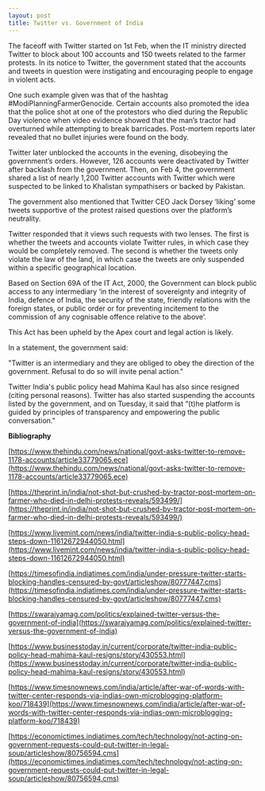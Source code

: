 ```yaml
---
layout: post
title: Twitter vs. Government of India
---
```


The faceoff with Twitter started on 1st Feb, when the IT ministry directed Twitter to block about 100 accounts and 150 tweets related to the farmer protests. In its notice to Twitter, the government stated that the accounts and tweets in question were instigating and encouraging people to engage in violent acts.

  

One such example given was that of the hashtag #ModiPlanningFarmerGenocide. Certain accounts also promoted the idea that the police shot at one of the protestors who died during the Republic Day violence when video evidence showed that the man’s tractor had overturned while attempting to break barricades. Post-mortem reports later revealed that no bullet injuries were found on the body.

  

Twitter later unblocked the accounts in the evening, disobeying the government’s orders. However, 126 accounts were deactivated by Twitter after backlash from the government. Then, on Feb 4, the government shared a list of nearly 1,200 Twitter accounts with Twitter which were suspected to be linked to Khalistan sympathisers or backed by Pakistan.

  

The government also mentioned that Twitter CEO Jack Dorsey ‘liking’ some tweets supportive of the protest raised questions over the platform’s neutrality.

  

Twitter responded that it views such requests with two lenses. The first is whether the tweets and accounts violate Twitter rules, in which case they would be completely removed. The second is whether the tweets only violate the law of the land, in which case the tweets are only suspended within a specific geographical location.

  

Based on Section 69A of the IT Act, 2000, the Government can block public access to any intermediary ‘in the interest of sovereignty and integrity of India, defence of India, the security of the state, friendly relations with the foreign states, or public order or for preventing incitement to the commission of any cognisable offence relative to the above’.

  

This Act has been upheld by the Apex court and legal action is likely.

  

In a statement, the government said:

  

"Twitter is an intermediary and they are obliged to obey the direction of the government. Refusal to do so will invite penal action."

  

Twitter India's public policy head Mahima Kaul has also since resigned (citing personal reasons). Twitter has also started suspending the accounts listed by the government, and on Tuesday, it said that “(t)he platform is guided by principles of transparency and empowering the public conversation."

  

**Bibliography**

  

[https://www.thehindu.com/news/national/govt-asks-twitter-to-remove-1178-accounts/article33779065.ece](https://www.thehindu.com/news/national/govt-asks-twitter-to-remove-1178-accounts/article33779065.ece)

[https://theprint.in/india/not-shot-but-crushed-by-tractor-post-mortem-on-farmer-who-died-in-delhi-protests-reveals/593499/](https://theprint.in/india/not-shot-but-crushed-by-tractor-post-mortem-on-farmer-who-died-in-delhi-protests-reveals/593499/)

[https://www.livemint.com/news/india/twitter-india-s-public-policy-head-steps-down-11612672944050.html](https://www.livemint.com/news/india/twitter-india-s-public-policy-head-steps-down-11612672944050.html)

[https://timesofindia.indiatimes.com/india/under-pressure-twitter-starts-blocking-handles-censured-by-govt/articleshow/80777447.cms](https://timesofindia.indiatimes.com/india/under-pressure-twitter-starts-blocking-handles-censured-by-govt/articleshow/80777447.cms)

[https://swarajyamag.com/politics/explained-twitter-versus-the-government-of-india](https://swarajyamag.com/politics/explained-twitter-versus-the-government-of-india)

[https://www.businesstoday.in/current/corporate/twitter-india-public-policy-head-mahima-kaul-resigns/story/430553.html](https://www.businesstoday.in/current/corporate/twitter-india-public-policy-head-mahima-kaul-resigns/story/430553.html)

[https://www.timesnownews.com/india/article/after-war-of-words-with-twitter-center-responds-via-indias-own-microblogging-platform-koo/718439](https://www.timesnownews.com/india/article/after-war-of-words-with-twitter-center-responds-via-indias-own-microblogging-platform-koo/718439)

[https://economictimes.indiatimes.com/tech/technology/not-acting-on-government-requests-could-put-twitter-in-legal-soup/articleshow/80756594.cms](https://economictimes.indiatimes.com/tech/technology/not-acting-on-government-requests-could-put-twitter-in-legal-soup/articleshow/80756594.cms)
